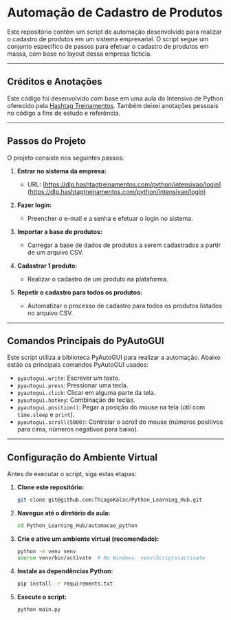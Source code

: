 # Automação de Cadastro de Produtos

Este repositório contém um script de automação desenvolvido para realizar o cadastro de produtos em um sistema empresarial. O script segue um conjunto específico de passos para efetuar o cadastro de produtos em massa, com base no layout dessa empresa ficticia. 

<hr>

## Créditos e Anotações

Este código foi desenvolvido com base em uma aula do Intensivo de Python oferecido pela [Hashtag Treinamentos](https://www.hashtagtreinamentos.com/). Também deixei anotações pessoais no código a fins de estudo e referência.

<hr>

## Passos do Projeto

O projeto consiste nos seguintes passos:

1. **Entrar no sistema da empresa:**
   - URL: [https://dlp.hashtagtreinamentos.com/python/intensivao/login](https://dlp.hashtagtreinamentos.com/python/intensivao/login)

2. **Fazer login:**
   - Preencher o e-mail e a senha e efetuar o login no sistema.

3. **Importar a base de produtos:**
   - Carregar a base de dados de produtos a serem cadastrados a partir de um arquivo CSV.

4. **Cadastrar 1 produto:**
   - Realizar o cadastro de um produto na plataforma.

5. **Repetir o cadastro para todos os produtos:**
   - Automatizar o processo de cadastro para todos os produtos listados no arquivo CSV.

<hr>

## Comandos Principais do PyAutoGUI

Este script utiliza a biblioteca PyAutoGUI para realizar a automação. Abaixo estão os principais comandos PyAutoGUI usados:

- `pyautogui.write`: Escrever um texto.
- `pyautogui.press`: Pressionar uma tecla.
- `pyautogui.click`: Clicar em alguma parte da tela.
- `pyautogui.hotkey`: Combinação de teclas.
- `pyautogui.position()`: Pegar a posição do mouse na tela (útil com `time.sleep` e `print`).
- `pyautogui.scroll(5000)`: Controlar o scroll do mouse (números positivos para cima, números negativos para baixo).

<hr>

## Configuração do Ambiente Virtual

Antes de executar o script, siga estas etapas:

1. **Clone este repositório:**
   
   ```bash
   git clone git@github.com:ThiagoKalac/Python_Learning_Hub.git

2. **Navegue até o diretório da aula:**
     ```bash
     cd Python_Learning_Hub/automacao_python 
     ```
3. **Crie e ative um ambiente virtual (recomendado):**
     ```bash
     python -m venv venv 
     source venv/bin/activate  # No Windows: venv\Scripts\activate
     ```
4. **Instale as dependências Python:**
     ```bash
     pip install -r requirements.txt
     ```
5. **Execute o script:**
     ```bash
     python main.py
     ```
     
